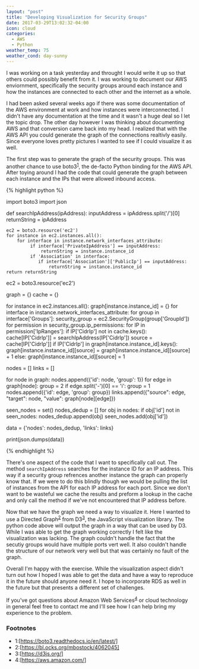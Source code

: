 ```yaml
---
layout: "post"
title: "Developing Visualization for Security Groups"
date: 2017-03-29T13:02:32-04:00
icon: cloud
categories:
  - AWS
  - Python
weather_temp: 75
weather_cond: day-sunny
---
```


I was working on a task yesterday and throught I would write it up so that others could possibly benefit from it. I was working to document our AWS enviornment, specifically the security groups around each instance and how the instances are connected to each other and the internet as a whole.

I had been asked several weeks ago if there was some documentation of the AWS environment at work and how instances were interconnected. I didn't have any documentation at the time and it wasn't a huge deal so I let the topic drop. The other day however I was thinking about documenting AWS and that conversion came back into my head. I realized that with the AWS API you could generate the graph of the connections realtivly easily. Since everyone loves pretty pictures I wanted to see if I could visualize it as well.

The first step was to generate the graph of the security groups. This was another chance to use boto3<sup>[1](#footnote1)</sup>, the de-facto Python binding for the AWS API. After toying around I had the code that could generate the graph between each instance and the IPs that were allowed inbound access.

{% highlight python %}

import boto3
import json

def searchIpAddress(ipAddress):
    inputAddress = ipAddress.split('/')[0]
    returnString = ipAddress

    ec2 = boto3.resource('ec2')
    for instance in ec2.instances.all():
        for interface in instance.network_interfaces_attribute:
             if interface['PrivateIpAddress'] == inputAddress:
                 returnString = instance.instance_id
             if 'Association' in interface:
                if interface['Association']['PublicIp'] == inputAddress:
                    returnString = instance.instance_id
    return returnString

ec2 = boto3.resource('ec2')

graph = {}
cache = {}

for instance in ec2.instances.all():
    graph[instance.instance_id] = {}
    for interface in instance.network_interfaces_attribute:
        for group in interface['Groups']:
            security_group = ec2.SecurityGroup(group['GroupId'])
            for permission in security_group.ip_permissions:
                for IP in permission['IpRanges']:
                    if IP['CidrIp'] not in cache.keys():
                        cache[IP['CidrIp']] = searchIpAddress(IP['CidrIp'])
                    source = cache[IP['CidrIp']]
                    if IP['CidrIp'] in graph[instance.instance_id].keys():
                        graph[instance.instance_id][source] = graph[instance.instance_id][source] + 1
                    else:
                        graph[instance.instance_id][source] = 1

nodes = []
links = []

for node in graph:
    nodes.append({'id': node, 'group': 1})
    for edge in graph[node]:
        group = 2
        if edge.split('-')[0] == 'i':
            group = 1
        nodes.append({'id': edge, 'group': group})
        links.append({"source": edge, "target": node, "value": graph[node][edge]})

seen_nodes = set()
nodes_dedup = []
for obj in nodes:
    if obj['id'] not in seen_nodes:
        nodes_dedup.append(obj)
        seen_nodes.add(obj['id'])

data = {'nodes': nodes_dedup, 'links': links}

print(json.dumps(data))

{% endhighlight %}

There's one aspect of the code that I want to specifically call out. The method ```searchIpAddress``` searches for the instance ID for an IP address. This way if a security group refrences another instance the graph can properly know that. If we were to do this blindly though we would be pulling the list of instances from the API for each IP address for each port. Since we don't want to be wasteful we cache the results and preform a lookup in the cache and only call the method if we've not encountered that IP address before.

Now that we have the graph we need a way to visualize it. Here I wanted to use a Directed Graph<sup>[2](#footnote2)</sup> from D3<sup>[3](#footnote3)</sup>, the JavaScript visualization library. The python code above will output the graph in a way that can be used by D3. While I was able to get the graph working correctly I felt like the visualization was lacking. The graph couldn't handle the fact that the secutiy groups would have multiple ports vert well. It also couldn't handle the structure of our network very well but that was certainly no fault of the graph.

Overall I'm happy with the exercise. While the visualization aspect didn't turn out how I hoped I was able to get the data and have a way to reproduce it in the future should anyone need it. I hope to incorporate RDS as well in the future but that presents a different set of challenges.

If you've got questions about Amazon Web Services<sup>[4](#footnote4)</sup> or cloud technology in general feel free to contact me and I'll see how I can help bring my experience to the problem.

### Footnotes

* <a name="footnote1">1</a>:[https://boto3.readthedocs.io/en/latest/]
* <a name="footnote2">2</a>:[https://bl.ocks.org/mbostock/4062045]
* <a name="footnote3">3</a>:[https://d3js.org/]
* <a name="footnote4">4</a>:[https://aws.amazon.com/]
